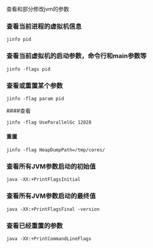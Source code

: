 查看和部分修改jvm的参数



### 查看当前进程的虚拟机信息

```
jinfo pid
```



### 查看当前虚拟机的启动参数，命令行和main参数等

```
jinfo -flags pid
```



### 查看或重置某个参数

```
jinfo -flag param pid
```

####查看

```
jinfo -flag UseParallelGc 12828
```



#### 重置

```
jinfo -flag HeapDumpPath=/tmp/cores/
```

  

### 查看所有JVM参数启动的初始值

```
java -XX:+PrintFlagsInitial
```



### 查看所有JVM参数启动的最终值

```
java -XX:+PrintFlagsFinal -version
```



### 查看已经重置的参数

```
java -XX:+PrintCommandLineFlags
```

